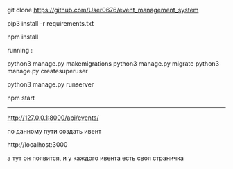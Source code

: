 git clone https://github.com/User0676/event_management_system

pip3 install -r requirements.txt

npm install



running :

python3 manage.py makemigrations
python3 manage.py migrate
python3 manage.py createsuperuser

python3 manage.py runserver

npm start


---------

http://127.0.0.1:8000/api/events/

по данному пути создать ивент

http://localhost:3000

а тут он появится, и у каждого ивента есть своя страничка
